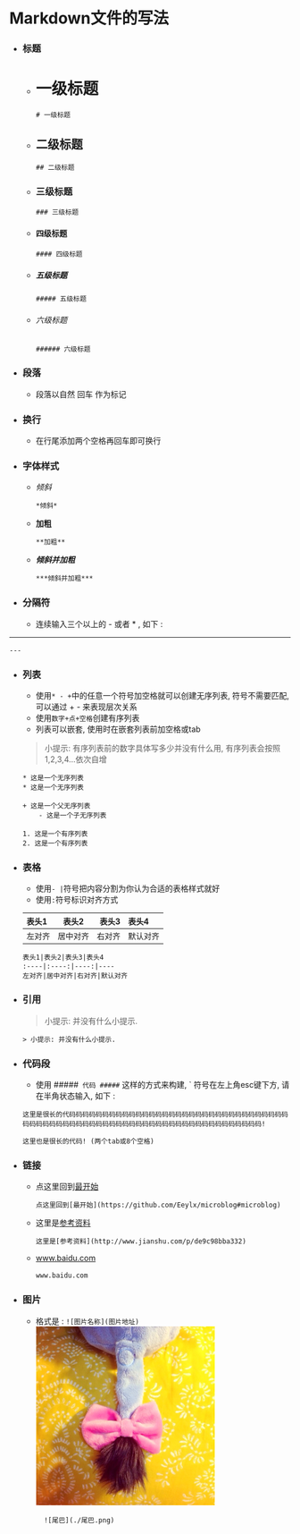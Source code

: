 # Markdown文件的写法

+ ### 标题
    - # 一级标题        
          # 一级标题
    - ## 二级标题
          ## 二级标题
    - ### 三级标题
          ### 三级标题
    - #### 四级标题
          #### 四级标题
    - ##### 五级标题
          ##### 五级标题
    - ###### 六级标题
          ###### 六级标题


+ ### 段落
    - 段落以自然 回车 作为标记

+ ### 换行
    - 在行尾添加两个空格再回车即可换行

+ ### 字体样式
    - *倾斜*

          *倾斜*
            
    - **加粗**
    
          **加粗**
    
    - ***倾斜并加粗***
    
          ***倾斜并加粗***


+ ### 分隔符
    - 连续输入三个以上的 - 或者 * , 如下 : 
    
---

    ---


+ ### 列表
    - 使用`* - +`中的任意一个符号加空格就可以创建无序列表, 符号不需要匹配, 可以通过 + - 来表现层次关系
    - 使用`数字+点+空格`创建有序列表
    - 列表可以嵌套, 使用时在嵌套列表前加空格或tab
    > 小提示: 有序列表前的数字具体写多少并没有什么用, 有序列表会按照1,2,3,4...依次自增 
    
      * 这是一个无序列表
      * 这是一个无序列表
            
      + 这是一个父无序列表
          - 这是一个子无序列表

      1. 这是一个有序列表
      2. 这是一个有序列表


+ ### 表格
    - 使用`- |`符号把内容分割为你认为合适的表格样式就好
    - 使用`:`符号标识对齐方式
    
    表头1|表头2|表头3|表头4
    :----|:----:|----:|----
    左对齐|居中对齐|右对齐|默认对齐

      表头1|表头2|表头3|表头4
      :----|:----:|----:|----
      左对齐|居中对齐|右对齐|默认对齐


+ ### 引用
    > 小提示: 并没有什么小提示.

      > 小提示: 并没有什么小提示.


+ ### 代码段
    - 使用
    #####```
    代码
    #####```
    这样的方式来构建, ` 符号在左上角esc键下方, 请在半角状态输入, 如下 : 

    ```
    这里是很长的代码码码码码码码码码码码码码码码码码码码码码码码码码码码码码码码码码码码码码码码码码码码码码码码码码码码码码码码码码码码码码码码码码码码码码!
    ```

      这里也是很长的代码! (两个tab或8个空格)


+ ### 链接
    - 点这里回到[最开始](#Markdown文件的写法)
    
          点这里回到[最开始](https://github.com/Eeylx/microblog#microblog)

    - 这里是[参考资料](http://www.jianshu.com/p/de9c98bba332)

          这里是[参考资料](http://www.jianshu.com/p/de9c98bba332)

    - www.baidu.com
    
          www.baidu.com


+ ### 图片
    - 格式是 : `![图片名称](图片地址)`  
    ![尾巴](尾巴.png)
    
            ![尾巴](./尾巴.png)

